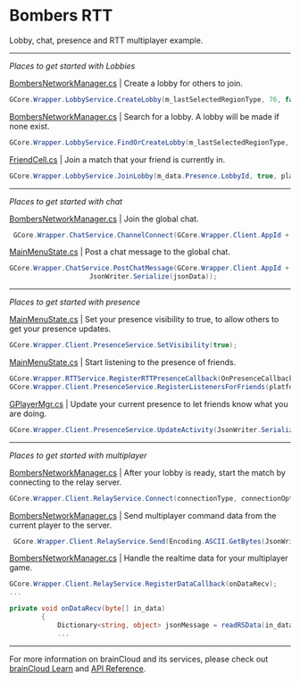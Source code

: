 # Bombers RTT

Lobby, chat, presence and RTT multiplayer example.

---

_Places to get started with Lobbies_

[BombersNetworkManager.cs](https://github.com/getbraincloud/examples-unity/blob/master/BombersRTT/Assets/Scripts/Networking/BombersNetworkManager.cs#L65) | Create a lobby for others to join.

```csharp
GCore.Wrapper.LobbyService.CreateLobby(m_lastSelectedRegionType, 76, false, playerExtra, "", s_matchOptions, in_otherCxIds);
```

[BombersNetworkManager.cs](https://github.com/getbraincloud/examples-unity/blob/master/BombersRTT/Assets/Scripts/Networking/BombersNetworkManager.cs#L85) | Search for a lobby. A lobby will be made if none exist.

```csharp
GCore.Wrapper.LobbyService.FindOrCreateLobby(m_lastSelectedRegionType, 76, 2, algo,s_matchOptions, 1, false, playerExtra, "", s_matchOptions, in_otherCxIds);
```

[FriendCell.cs](https://github.com/getbraincloud/examples-unity/blob/master/BombersRTT/Assets/Scripts/UI/FriendCell.cs#L68) | Join a match that your friend is currently in.

```csharp
GCore.Wrapper.LobbyService.JoinLobby(m_data.Presence.LobbyId, true, playerExtra, "");
```

---

_Places to get started with chat_

[BombersNetworkManager.cs](https://github.com/getbraincloud/examples-unity/blob/master/BombersRTT/Assets/Scripts/Networking/BombersNetworkManager.cs#L1092) | Join the global chat.

```csharp
 GCore.Wrapper.ChatService.ChannelConnect(GCore.Wrapper.Client.AppId + ":gl:main", 25, onChannelConnected);
```

[MainMenuState.cs](https://github.com/getbraincloud/examples-unity/blob/d54976d03314243ffc9c3753e3bb7ad5d56531a9/BombersRTT/Assets/Scenes/States/MainMenuState/MainMenuState.cs#L271) | Post a chat message to the global chat.

```csharp
GCore.Wrapper.ChatService.PostChatMessage(GCore.Wrapper.Client.AppId + ":gl:main", in_field.text,
                    JsonWriter.Serialize(jsonData));
```

---

_Places to get started with presence_

[MainMenuState.cs](https://github.com/getbraincloud/examples-unity/blob/master/BombersRTT/Assets/Scenes/States/MainMenuState/MainMenuState.cs#L168) | Set your presence visibility to true, to allow others to get your presence updates.

```csharp
GCore.Wrapper.Client.PresenceService.SetVisibility(true);
```

[MainMenuState.cs](https://github.com/getbraincloud/examples-unity/blob/master/BombersRTT/Assets/Scenes/States/MainMenuState/MainMenuState.cs#L160-L161) | Start listening to the presence of friends.

```csharp
GCore.Wrapper.RTTService.RegisterRTTPresenceCallback(OnPresenceCallback);
GCore.Wrapper.Client.PresenceService.RegisterListenersForFriends(platform, true, presenceSuccess);
```

[GPlayerMgr.cs](https://github.com/getbraincloud/examples-unity/blob/master/BombersRTT/Assets/Framework/BaseManagers/GPlayerMgr.cs#L1089) | Update your current presence to let friends know what you are doing.

```csharp
GCore.Wrapper.Client.PresenceService.UpdateActivity(JsonWriter.Serialize(activity));
```

---

_Places to get started with multiplayer_

[BombersNetworkManager.cs](https://github.com/getbraincloud/examples-unity/blob/master/BombersRTT/Assets/Scripts/Networking/BombersNetworkManager.cs#L470) | After your lobby is ready, start the match by connecting to the relay server.

```csharp
GCore.Wrapper.Client.RelayService.Connect(connectionType, connectionOptions, null, onRSConnectError);
```

[BombersNetworkManager.cs](https://github.com/getbraincloud/examples-unity/blob/master/BombersRTT/Assets/Scripts/Networking/BombersNetworkManager.cs#L1062) | Send multiplayer command data from the current player to the server.

```csharp
 GCore.Wrapper.Client.RelayService.Send(Encoding.ASCII.GetBytes(JsonWriter.Serialize(json)), BrainCloud.Internal.RelayComms.TO_ALL_PLAYERS, true, true, 0);
```

[BombersNetworkManager.cs](https://github.com/getbraincloud/examples-unity/blob/master/BombersRTT/Assets/Scripts/Networking/BombersNetworkManager.cs#L577) | Handle the realtime data for your multiplayer game.

```csharp
GCore.Wrapper.Client.RelayService.RegisterDataCallback(onDataRecv);
...

private void onDataRecv(byte[] in_data)
        {
            Dictionary<string, object> jsonMessage = readRSData(in_data);
            ...
```

---

For more information on brainCloud and its services, please check out [brainCloud Learn](https://docs.braincloudservers.com/learn/introduction/) and [API Reference](https://docs.braincloudservers.com/api/introduction).
